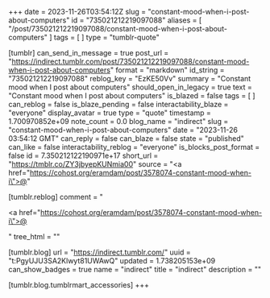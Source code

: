 +++
date = 2023-11-26T03:54:12Z
slug = "constant-mood-when-i-post-about-computers"
id = "735021212219097088"
aliases = [ "/post/735021212219097088/constant-mood-when-i-post-about-computers" ]
tags = [ ]
type = "tumblr-quote"

[tumblr]
can_send_in_message = true
post_url = "https://indirect.tumblr.com/post/735021212219097088/constant-mood-when-i-post-about-computers"
format = "markdown"
id_string = "735021212219097088"
reblog_key = "EzKE50Vv"
summary = "Constant mood when I post about computers"
should_open_in_legacy = true
text = "Constant mood when I post about computers"
is_blazed = false
tags = [ ]
can_reblog = false
is_blaze_pending = false
interactability_blaze = "everyone"
display_avatar = true
type = "quote"
timestamp = 1.700970852e+09
note_count = 0.0
blog_name = "indirect"
slug = "constant-mood-when-i-post-about-computers"
date = "2023-11-26 03:54:12 GMT"
can_reply = false
can_blaze = false
state = "published"
can_like = false
interactability_reblog = "everyone"
is_blocks_post_format = false
id = 7.350212122190971e+17
short_url = "https://tmblr.co/ZY3jbyepKUNmia00"
source = "<a href=\"https://cohost.org/eramdam/post/3578074-constant-mood-when-i\">@</a>"

[tumblr.reblog]
comment = "<p><a href=\"https://cohost.org/eramdam/post/3578074-constant-mood-when-i\">@</a></p>"
tree_html = ""

[tumblr.blog]
url = "https://indirect.tumblr.com/"
uuid = "t:PgyUJU3SA2Klwyt81UWAwQ"
updated = 1.738205153e+09
can_show_badges = true
name = "indirect"
title = "indirect"
description = ""

[tumblr.blog.tumblrmart_accessories]
+++
